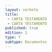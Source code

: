 ```yaml
---
layout: verbete
title:
 - CARTA TESTAMENTO
 - CARTA TESTAMENTO
published: true
edition: 1  
type: T
subtype: Documentos
---
```


